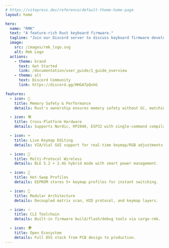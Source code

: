 ```yaml
---
# https://vitepress.dev/reference/default-theme-home-page
layout: home

hero:
  name: "RMK"
  text: "A feature-rich Rust keyboard firmware."
  tagline: "Join our Discord server to discuss keyboard firmware development!"
  image:
    src: /images/rmk_logo.svg
    alt: Rmk Logo
  actions:
    - theme: brand
      text: Get Started
      link: /documentation/user_guide/1_guide_overview
    - theme: alt
      text: Discord Community
      link: https://discord.gg/HHGA7pQxkG

features:
  - icon: 🦀
    title: Memory Safety & Performance
    details: Rust's ownership ensures memory safety without GC, matching C's efficiency.

  - icon: 🛠️
    title: Cross-Platform Hardware
    details: Supports Nordic, RP2040, ESP32 with single-command compilation.

  - icon: ⌨️
    title: Live Keymap Editing
    details: VIA/Vial GUI support for real-time keymap/RGB adjustments.

  - icon: 📶
    title: Multi-Protocol Wireless
    details: BLE 5.2 + 2.4G hybrid mode with smart power management.

  - icon: 🔄
    title: Hot-Swap Profiles
    details: EEPROM stores 5+ keymap profiles for instant switching.

  - icon: 🧩
    title: Modular Architecture
    details: Decoupled matrix scan, HID protocol, and keymap layers.

  - icon: ⚡
    title: CLI Toolchain
    details: Built-in firmware build/flash/debug tools via cargo-rmk.

  - icon: 🌍
    title: Open Ecosystem
    details: Full OSS stack from PCB design to production.
---
```

